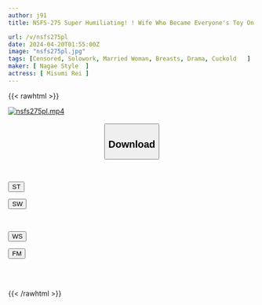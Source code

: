 ```yaml
---
author: j91
title: NSFS-275 Super Humiliating! ! Wife Who Became Everyone's Toy On Company Trip 5 Rei Misumi

url: /v/nsfs275pl
date: 2024-04-20T01:55:00Z
image: "nsfs275pl.jpg"
tags: [Censored, Solowork, Married Woman, Breasts, Drama, Cuckold	]
maker: [ Nagae Style  ]
actress: [ Misumi Rei ]
---
```



{{< rawhtml >}}

<div class="video" data-videoid="wlV4jxrzW6hJO2x">
    <a href="javascript:;">
        <img src="/v/nsfs275pl/nsfs275pl.jpg" width="WIDTH" height="HEIGHT" alt="nsfs275pl.mp4" loading="lazy">
    </a>
</div>

<script type="text/javascript" src="https://j91.asia/asset/on-demand-st.js"></script>

<br>
  <link rel="stylesheet" href="https://j91.asia/asset/bs5.css">
  
  <center>
  <button class="btn btn-primary" type="button" data-bs-toggle="collapse" data-bs-target=".multi-collapse" aria-expanded="false" aria-controls="multiCollapseExample1 multiCollapseExample2"><h2>Download</h2></button></center>
</p>
<div class="row">
  <div class="col">
    <div class="collapse multi-collapse" id="multiCollapseExample1">
      <div class="card card-body">
	      	      <br>
<div class="buttons">  
<p><a href="https://streamtape.to/v/wlV4jxrzW6hJO2x" target="_blank"><button class="btn-hover color-3"><i class="fa fa-download"></i> ST</button></a></p>
<p><a href="https://asnwish.com/55aasv3wkn33" target="_blank"><button class="btn-hover color-2"><i class="fa fa-download"></i> SW</button></a></p></div>
    </div>
  </div>
</div>
  <div class="col">
    <div class="collapse multi-collapse" id="multiCollapseExample2">
      <div class="card card-body">
	      <br>
<div class="buttons">
<p><a href="javascript:;"><button class="btn-hover color-9"><i class="fa fa-download"></i> WS</button></a></p>
<p><a href="javascript:;"><button class="btn-hover color-8"><i class="fa fa-download"></i> FM</button></a></p></div>
<br><br>
      </div>
    </div>
  </div>
</div>

{{< /rawhtml >}}